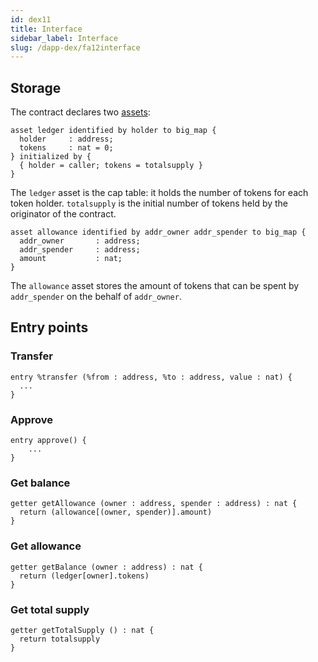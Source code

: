 ```yaml
---
id: dex11
title: Interface
sidebar_label: Interface
slug: /dapp-dex/fa12interface
---
```



## Storage

The contract declares two [assets](https://docs.archetype-lang.org/archetype-language/data-model):

```archetype
asset ledger identified by holder to big_map {
  holder     : address;
  tokens     : nat = 0;
} initialized by {
  { holder = caller; tokens = totalsupply }
}
```
The `ledger` asset is the cap table: it holds the number of tokens for each token holder.
`totalsupply` is the initial number of tokens held by the originator of the contract.

```archetype
asset allowance identified by addr_owner addr_spender to big_map {
  addr_owner       : address;
  addr_spender     : address;
  amount           : nat;
}
```
The `allowance` asset stores the amount of tokens that can be spent by `addr_spender` on the behalf of `addr_owner`.

## Entry points

### Transfer

```archetype
entry %transfer (%from : address, %to : address, value : nat) {
  ...
}
```

### Approve

```archetype
entry approve() {
    ...
}
```

### Get balance

```archetype
getter getAllowance (owner : address, spender : address) : nat {
  return (allowance[(owner, spender)].amount)
}
```

### Get allowance

```archetype
getter getBalance (owner : address) : nat {
  return (ledger[owner].tokens)
}
```

### Get total supply

```archetype
getter getTotalSupply () : nat {
  return totalsupply
}
```
